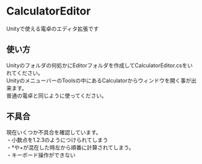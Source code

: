 # CalculatorEditor
Unityで使える電卓のエディタ拡張です  

## 使い方  
Unityのフォルダの何処かにEditorフォルダを作成してCalculatorEditor.csをいれてください。  
UnityのメニューバーのToolsの中にあるCalculatorからウィンドウを開く事が出来ます。  
普通の電卓と同じように使ってください。  

## 不具合
現在いくつか不具合を確認しています。  
・小数点を1.2.3のようにつけられてしまう  
・*や+が混在した時左から順番に計算されてしまう。  
・キーボード操作ができない  
